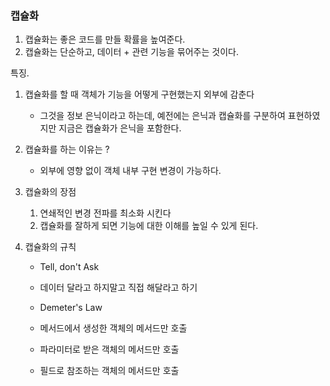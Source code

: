 ### 캡슐화
1. 캡슐화는 좋은 코드를 만들 확률을 높여준다.
2. 캡슐화는 단순하고, 데이터 + 관련 기능을 묶어주는 것이다.

특징.
1. 캡슐화를 할 때 객체가 기능을 어떻게 구현했는지 외부에 감춘다
   - 그것을 정보 은닉이라고 하는데, 예전에는 은닉과 캡슐화를 구분하여 표현하였지만 지금은 캡슐화가 은닉을 포함한다.
    
2. 캡슐화를 하는 이유는 ? 
    - 외부에 영향 없이 객체 내부 구현 변경이 가능하다. 
    
3. 캡슐화의 장점
    1. 연쇄적인 변경 전파를 최소화 시킨다
    2. 캡슐화를 잘하게 되면 기능에 대한 이해를 높일 수 있게 된다.
    
4. 캡슐화의 규칙
    - Tell, don't Ask 
    - 데이터 달라고 하지말고 직접 해달라고 하기
    
    - Demeter's Law 
    - 메서드에서 생성한 객체의 메서드만 호출 
    - 파라미터로 받은 객체의 메서드만 호출
    - 필드로 참조하는 객체의 메서드만 호출 